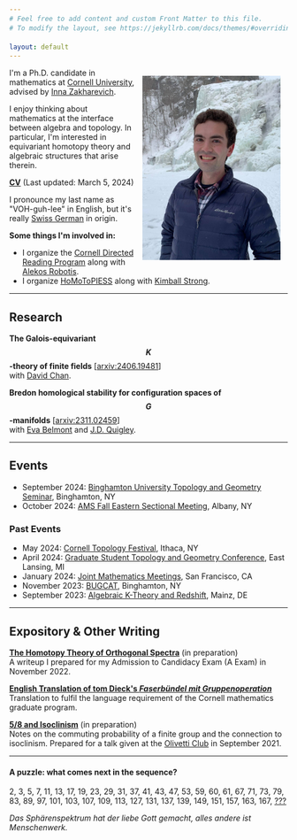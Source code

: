 ```yaml
---
# Feel free to add content and custom Front Matter to this file.
# To modify the layout, see https://jekyllrb.com/docs/themes/#overriding-theme-defaults

layout: default
---
```

<img src="assets/images/picture0.jpg" width=250 style="float: right; padding: 10pt">

I'm a Ph.D. candidate in mathematics at [Cornell University](https://math.cornell.edu), advised by [Inna Zakharevich](https://pi.math.cornell.edu/~zakh). 

I enjoy thinking about mathematics at the interface between algebra and topology. In particular, I'm interested in equivariant homotopy theory and algebraic structures that arise therein.

[__CV__](assets/pdf/cv-cv-2024-03-05.pdf) (Last updated: March 5, 2024)

I pronounce my last name as "VOH-guh-lee" in English, but it's really [Swiss German](https://en.wiktionary.org/wiki/V%C3%B6geli) in origin.

__Some things I'm involved in:__
- I organize the <a href="https://sites.google.com/cornell.edu/cornell-drp">Cornell Directed Reading Program</a> along with [Alekos Robotis](https://aarobotis.github.io/).
- I organize [HoMoToPIESS](homotopy) along with [Kimball Strong](https://e.math.cornell.edu/people/Kimball_Strong/).

---

## Research

__The Galois-equivariant $$K$$-theory of finite fields__ [[arxiv:2406.19481](https://arxiv.org/abs/2406.19481)] <br>
with [David Chan](https://sites.google.com/view/davidchanmath).

__Bredon homological stability for configuration spaces of $$G$$-manifolds__ [[arxiv:2311.02459](https://arxiv.org/abs/2311.02459)] <br>
with [Eva Belmont](https://sites.google.com/case.edu/ebelmont) and [J.D. Quigley](https://quigleyjd.github.io/).

---

## Events
- September 2024: [Binghamton University Topology and Geometry Seminar](https://www2.math.binghamton.edu/p/seminars/topsem), Binghamton, NY
- October 2024: [AMS Fall Eastern Sectional Meeting](https://www.ams.org/meetings/sectional/2317_program_ss10.html), Albany, NY

### Past Events
- May 2024: [Cornell Topology Festival](https://e.math.cornell.edu/sites/topology/2024/index_2024.php), Ithaca, NY
- April 2024: [Graduate Student Topology and Geometry Conference](https://sites.google.com/view/gstgc2024msu/), East Lansing, MI
- January 2024: [Joint Mathematics Meetings](https://www.jointmathematicsmeetings.org/meetings/national/jmm2024/2300_program_ss47.html), San Francisco, CA
- November 2023: [BUGCAT](https://seminars.math.binghamton.edu/BUGCAT/index.html), Binghamton, NY
- September 2023: [Algebraic K-Theory and Redshift](https://redshift.mathi.uni-heidelberg.de/), Mainz, DE

<!-- - June 26-30, 2023: [Scissors Congruence, Algebraic K-theory, and Trace Methods](https://topology.math.indiana.edu/Summer2023/main.php), Bloomington, IN -->
<!-- - May 5-7, 2023: [Cornell Topology Festival](https://e.math.cornell.edu/sites/topology/2023/index_2023.php), Ithaca, NY -->
<!-- - April 15-16, 2023: [Mid-Atlantic Topology Conference](https://sites.google.com/view/mid-atlantic-topology/home), Philadelphia, PA -->
<!-- - November 5-6, 2022: [BUGCAT](https://seminars.math.binghamton.edu/BUGCAT/index.html), Binghamton, NY -->
<!-- - September 26-30, 2022: [European Autumn School in Topology](https://www.math.ru.nl/~sagave/east2022/), Utrecht, NL -->
<!-- - August 8-11, 2022: [Communicating Mathematics](https://sites.google.com/view/communicating-math/), Ithaca, NY -->
<!-- - June 27-30, 2022: [Homotopy Theory with Applications to Arithmetic and Geometry](http://www.fields.utoronto.ca/activities/21-22/homotopy), Toronto, ON -->
<!-- - May 6-8, 2022: [Cornell Topology Festival](https://e.math.cornell.edu/sites/topology/2022/index_2022.php), Ithaca, NY -->

---

## Expository & Other Writing

[__The Homotopy Theory of Orthogonal Spectra__]() (in preparation)  
A writeup I prepared for my Admission to Candidacy Exam (A Exam) in November 2022.

[__English Translation of tom Dieck's *Faserb&uuml;ndel mit Gruppenoperation*__](assets/pdf/dieck-buendel.pdf)  
Translation to fulfil the language requirement of the Cornell mathematics graduate program.

[__5/8 and Isoclinism__]() (in preparation)  
Notes on the commuting probability of a finite group and the connection to isoclinism. Prepared for a talk given at the [Olivetti Club](https://pi.math.cornell.edu/m/node/10767) in September 2021.

<!-- [__Counting Symmetries with Group Actions__](assets/pdf/group-actions.pdf)  
Notes from a class aimed at high school students taught at [Splash](https://esp.mit.edu/learn/index.html) in November 2019. -->

<!-- --- -->

<!-- ## Undergraduate research -->

<!-- In the summer of 2019, I worked on research in computational aspects of quantum groups at [Universit&auml;t des Saarlandes](https://www.uni-saarland.de/en/department/mathematics.html) in the research group of [Moritz Weber](https://www.math.uni-sb.de/ag/speicher/weberE.html), supported by a DAAD RISE scholarship and by the DFG research center [SFB-TRR 195](https://www.computeralgebra.de/sfb/). -->

<!-- In the summer of 2018, I worked on research in algebraic graph theory at [Imperial College London](https://www.imperial.ac.uk/mathematics) under [Joanna Fawcett](http://www.jfawcett.com/) as a part of the MIT-Imperial Research Exchange.		 -->

---

#### __A puzzle: what comes next in the sequence?__  
2, 3, 5, 7, 11, 13, 17, 19, 23, 29, 31, 37, 41, 43, 47, 53, 59, 60, 61, 67, 71, 73, 79, 83, 89, 97, 101, 103, 107, 109, 113, 127, 131, 137, 139, 149, 151, 157, 163, 167, [???](https://oeis.org/A005180)

*Das Sph&auml;renspektrum hat der liebe Gott gemacht, alles andere ist Menschenwerk.*
